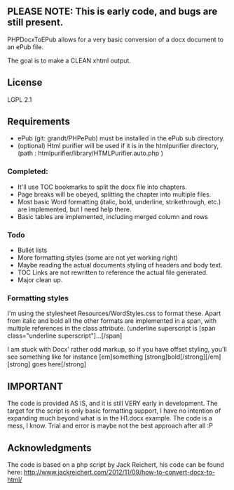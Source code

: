 ## PLEASE NOTE: This is early code, and bugs are still present.

PHPDocxToEPub allows for a very basic conversion of a docx document to an ePub file.

The goal is to make a CLEAN xhtml output.

## License
LGPL 2.1

## Requirements
* ePub (git: grandt/PHPePub) must be installed in the ePub sub directory.
* (optional) Html purifier will be used if it is in the htmlpurifier directory, (path : htmlpurifier/library/HTMLPurifier.auto.php )

### Completed:
* It'll use TOC bookmarks to split the docx file into chapters.
* Page breaks will be obeyed, splitting the chapter into multiple files.
* Most basic Word formatting (italic, bold, underline, strikethrough, etc.) are implemented, but I need help there.
* Basic tables are implemented, including merged column and rows

### Todo
* Bullet lists
* More formatting styles (some are not yet working right)
* Maybe reading the actual documents styling of headers and body text.
* TOC Links are not rewritten to reference the actual file generated. 
* Major clean up.

### Formatting styles
I'm using the stylesheet Resources/WordStyles.css to format these. Apart from italic and bold all the other formats are implemented in a span, with multiple references in the class attribute. (underline superscript is [span class="underline superscript"]...[/span]

I am stuck with Docx' rather odd markup, so if you have offset styling, you'll see something like for instance [em]something [strong]bold[/strong][/em][strong] goes here[/strong]

## IMPORTANT
The code is provided AS IS, and it is still VERY early in development. 
The target for the script is only basic formatting support, I have no intention of expanding much beyond what is in the H1.docx example.
The code is a mess, I know. Trial and error is maybe not the best approach after all :P

## Acknowledgments
The code is based on a php script by Jack Reichert, his code can be found here: http://www.jackreichert.com/2012/11/09/how-to-convert-docx-to-html/